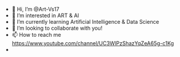 - 👋 Hi, I’m @Art-Vs17
- 👀 I’m interested in ART & AI
- 🌱 I’m currently learning Artificial Intelligence & Data Science
- 💞️ I’m looking to collaborate with you!
- 📫 How to reach me https://www.youtube.com/channel/UC3WlPzShazYqZeA65g-c1Kg
- 
  
<!---
Art-Vs17/Art-Vs17 is a ✨ special ✨ repository because its `README.md` (this file) appears on your GitHub profile.
You can click the Preview link to take a look at your changes.
--->
